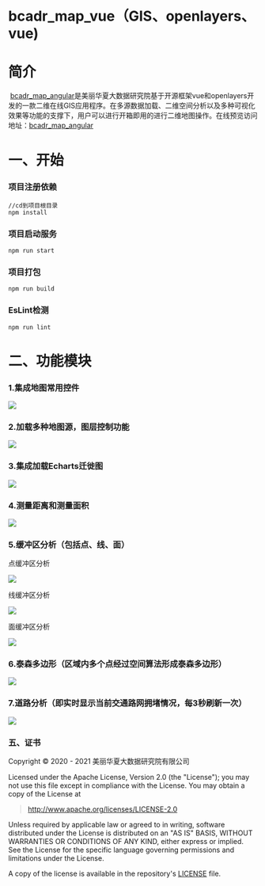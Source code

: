 # bcadr_map_vue（GIS、openlayers、vue)

# 简介

​		[bcadr_map_angular](http://www.bcadr.cn)是美丽华夏大数据研究院基于开源框架vue和openlayers开发的一款二维在线GIS应用程序。在多源数据加载、二维空间分析以及多种可视化效果等功能的支撑下，用户可以进行开箱即用的进行二维地图操作。
​		在线预览访问地址：[bcadr_map_angular](http://gis_vue_2d.bcadr.cn/)

# 一、开始

### 项目注册依赖

```
//cd到项目根目录
npm install
```

### 项目启动服务
```
npm run start
```

### 项目打包
```
npm run build
```

### EsLint检测
```
npm run lint
```

# 二、功能模块

### 1.集成地图常用控件

![](./images/doc/control.jpg)

### 2.加载多种地图源，图层控制功能

![](./images/doc/layerSwitch.jpg)

### 3.集成加载Echarts迁徙图

![](./images/doc/mobilityMap.png)

### 4.测量距离和测量面积

![](./images/doc/measure.png)

### 5.缓冲区分析（包括点、线、面）

点缓冲区分析

![](./images/doc/pointBuffer.jpg)

线缓冲区分析

![](./images/doc/lineBuffer.jpg)

面缓冲区分析

![](./images/doc/polyBuffer.jpg)

### 6.泰森多边形（区域内多个点经过空间算法形成泰森多边形）

![](./images/doc/voronoi.jpg)

### 7.道路分析（即实时显示当前交通路网拥堵情况，每3秒刷新一次）

![](./images/doc/roadAnalyse.jpg)

### 五、证书

Copyright © 2020 - 2021 美丽华夏大数据研究院有限公司

Licensed under the Apache License, Version 2.0 (the "License"); you may not use this file except in compliance with the License. You may obtain a copy of the License at

> http://www.apache.org/licenses/LICENSE-2.0

Unless required by applicable law or agreed to in writing, software distributed under the License is distributed on an "AS IS" BASIS, WITHOUT WARRANTIES OR CONDITIONS OF ANY KIND, either express or implied. See the License for the specific language governing permissions and limitations under the License.

A copy of the license is available in the repository's [LICENSE](https://github.com/bcadr/bcadr_map_vue/blob/main/LICENSE) file.